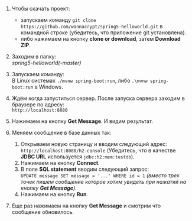 1. Чтобы скачать проект:
    - запускаем команду `git clone https://github.com/wannacrypt/spring5-helloworld.git` в командной строке (убедитесь, что приложение git установлена).  
    - либо нажимаем на кнопку **clone or download**, затем **Download ZIP**.
   
2. Заходим в папку:  
    *spring5-helloworld(-master)*

3. Запускаем команду:  
    В Linux системах `./mvnw spring-boot:run`, либо `.\mvnw spring-boot:run` в Windows.

4. Ждём когда запуститься сервер. После запуска сервера заходим в браузере по адресу:  
    `http://localhost:8080`

5. Нажимаем на кнопку **Get Message**. И видим результат.

6. Меняем сообщение в базе данных так:
    1. Открываем новую страницу и вводим следующий адрес:  
    `http://localhost:8080/h2-console` (Убедитесь, что в качестве **JDBC URL** используется `jdbc:h2:mem:testdb`).
    2. Нажимаем на кнопку **Connect**.
    3. В поле **SQL statement** вводим следующий запрос:  
        `UPDATE message SET message = '...' WHERE id = 1` *(вместо трех точек пишем сообщение которое хотим увидеть при нажатий на кнопку **Get Message**).*
    4. Нажимаем на кнопку **Run**.
7. Еще раз нажимаем на кнопку **Get Message** и смотрим что сообщение обновилось.
